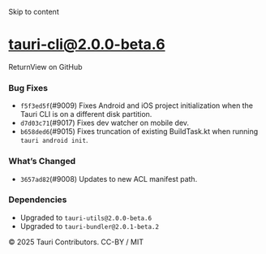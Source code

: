 Skip to content
# tauri-cli@2.0.0-beta.6
ReturnView on GitHub
### Bug Fixes
  * `f5f3ed5f`(#9009) Fixes Android and iOS project initialization when the Tauri CLI is on a different disk partition.
  * `d7d03c71`(#9017) Fixes dev watcher on mobile dev.
  * `b658ded6`(#9015) Fixes truncation of existing BuildTask.kt when running `tauri android init`.


### What’s Changed
  * `3657ad82`(#9008) Updates to new ACL manifest path.


### Dependencies
  * Upgraded to `tauri-utils@2.0.0-beta.6`
  * Upgraded to `tauri-bundler@2.0.1-beta.2`


© 2025 Tauri Contributors. CC-BY / MIT
